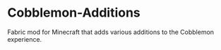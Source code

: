 # Cobblemon-Additions
Fabric mod for Minecraft that adds various additions to the Cobblemon experience.
